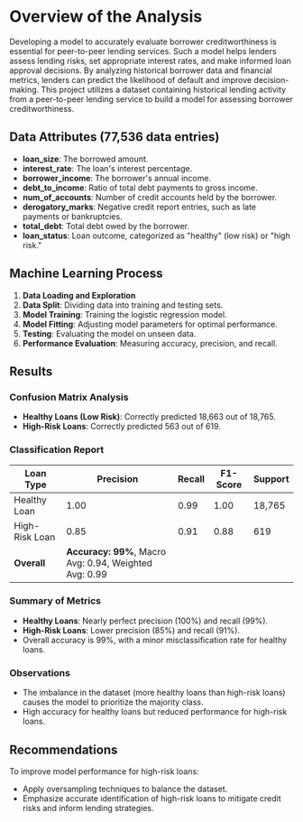 # Overview of the Analysis

Developing a model to accurately evaluate borrower creditworthiness is essential for peer-to-peer lending services. Such a model helps lenders assess lending risks, set appropriate interest rates, and make informed loan approval decisions. By analyzing historical borrower data and financial metrics, lenders can predict the likelihood of default and improve decision-making. This project utilizes a dataset containing historical lending activity from a peer-to-peer lending service to build a model for assessing borrower creditworthiness.

## Data Attributes (77,536 data entries)

- **loan_size**: The borrowed amount.
- **interest_rate**: The loan's interest percentage.
- **borrower_income**: The borrower's annual income.
- **debt_to_income**: Ratio of total debt payments to gross income.
- **num_of_accounts**: Number of credit accounts held by the borrower.
- **derogatory_marks**: Negative credit report entries, such as late payments or bankruptcies.
- **total_debt**: Total debt owed by the borrower.
- **loan_status**: Loan outcome, categorized as "healthy" (low risk) or "high risk."

## Machine Learning Process

1. **Data Loading and Exploration**  
2. **Data Split**: Dividing data into training and testing sets.  
3. **Model Training**: Training the logistic regression model.  
4. **Model Fitting**: Adjusting model parameters for optimal performance.  
5. **Testing**: Evaluating the model on unseen data.  
6. **Performance Evaluation**: Measuring accuracy, precision, and recall.  

## Results

### Confusion Matrix Analysis
- **Healthy Loans (Low Risk)**: Correctly predicted 18,663 out of 18,765.  
- **High-Risk Loans**: Correctly predicted 563 out of 619.

### Classification Report
| Loan Type      | Precision | Recall | F1-Score | Support |
|----------------|-----------|--------|----------|---------|
| Healthy Loan   | 1.00      | 0.99   | 1.00     | 18,765  |
| High-Risk Loan | 0.85      | 0.91   | 0.88     | 619     |
| **Overall**    | **Accuracy: 99%**, Macro Avg: 0.94, Weighted Avg: 0.99 |

### Summary of Metrics
- **Healthy Loans**: Nearly perfect precision (100%) and recall (99%).  
- **High-Risk Loans**: Lower precision (85%) and recall (91%).  
- Overall accuracy is 99%, with a minor misclassification rate for healthy loans.

### Observations
- The imbalance in the dataset (more healthy loans than high-risk loans) causes the model to prioritize the majority class.
- High accuracy for healthy loans but reduced performance for high-risk loans.

## Recommendations
To improve model performance for high-risk loans:
- Apply oversampling techniques to balance the dataset.
- Emphasize accurate identification of high-risk loans to mitigate credit risks and inform lending strategies.
